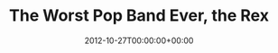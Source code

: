 ---
templateKey: event
guid: 08978eb4-6eab-11ea-99c5-002590d1d1b0
date: 2012-10-27T00:00:00+00:00
eventTime: '7-9pm'
title: The Worst Pop Band Ever, the Rex
artist: The Worst Pop Band Ever
city: Toronto
venue: the Rex
group: The Worst Pop Band Ever
url: http://www.wpbe.bandcamp.com
---